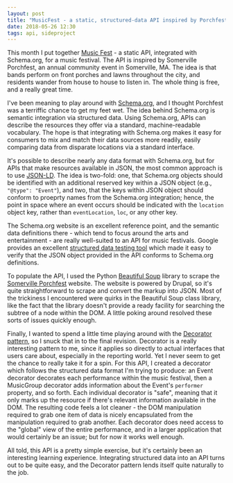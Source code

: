```yaml
---
layout: post
title: "MusicFest - a static, structured-data API inspired by Porchfest"
date: 2018-05-26 12:30
tags: api, sideproject
---
```


This month I put together [Music Fest](https://github.com/shaisachs/musicfest) - a static API, integrated with Schema.org, for a music festival. The API is inspired by Somerville Porchfest, an annual community event in Somerville, MA. The idea is that bands perform on front porches and lawns throughout the city, and residents wander from house to house to listen in. The whole thing is free, and a really great time.

I've been meaning to play around with [Schema.org](http://schema.org/), and I thought Porchfest was a terriffic chance to get my feet wet. The idea behind Schema.org is semantic integration via structured data. Using Schema.org, APIs can describe the resources they offer via a standard, machine-readable vocabulary. The hope is that integrating with Schema.org makes it easy for consumers to mix and match their data sources more readily, easily comparing data from disparate locations via a standard interface.

It's possible to describe nearly any data format with Schema.org, but for APIs that make resources available in JSON, the most common approach is to use [JSON-LD](https://json-ld.org/). The idea is two-fold: one, that Schema.org objects should be identified with an additional reserved key within a JSON object (e.g., `"@type": "Event"`), and two, that the keys within JSON object should conform to proeprty names from the Schema.org integration; hence, the point in space where an event occurs should be indicated with the `location` object key, rather than `eventLocation`, `loc`, or any other key.

The Schema.org website is an excellent reference point, and the semantic data definitions there - which tend to focus around the arts and entertainment - are really well-suited to an API for music festivals. Google provides an excellent [structured data testing tool](https://search.google.com/structured-data/testing-tool) which made it easy to verify that the JSON object provided in the API conforms to Schema.org definitions.

To populate the API, I used the Python [Beautiful Soup](https://www.crummy.com/software/BeautifulSoup/) library to scrape the [Somerville Porchfest](https://www.somervilleartscouncil.org/porchfest/map/2018) website. The website is powered by Drupal, so it's quite straightforward to scrape and convert the markup into JSON. Most of the trickiness I encountered were quirks in the Beautiful Soup class library, like the fact that the library doesn't provide a ready facility for searching the subtree of a node within the DOM. A little poking around resolved these sorts of issues quickly enough.

Finally, I wanted to spend a little time playing around with the [Decorator pattern](https://sourcemaking.com/design_patterns/decorator), so I snuck that in to the final revision. Decorator is a really interesting pattern to me, since it applies so directly to actual interfaces that users care about, especially in the reporting world. Yet I never seem to get the chance to really take it for a spin. For this API, I created a decorator which follows the structured data format I'm trying to produce: an Event decorator decorates each performance within the music festival, then a MusicGroup decorator adds information about the Event's `performer` property, and so forth. Each individual decorator is "safe", meaning that it only marks up the resource if there's relevant information available in the DOM. The resulting code feels a lot cleaner - the DOM manipulation required to grab one item of data is nicely encapsulated from the manipulation required to grab another. Each decorator does need access to the "global" view of the entire performance, and in a larger application that would certainly be an issue; but for now it works well enough.

All told, this API is a pretty simple exercise, but it's certainly been an interesting learning experience. Integrating structured data into an API turns out to be quite easy, and the Decorator pattern lends itself quite naturally to the job.